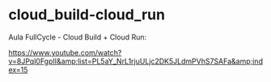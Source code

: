# cloud_build-cloud_run
Aula FullCycle - Cloud Build + Cloud Run:
 
https://www.youtube.com/watch?v=8JPql0FgpII&amp;list=PL5aY_NrL1rjuULjc2DK5JLdmPVhS7SAFa&amp;index=15
